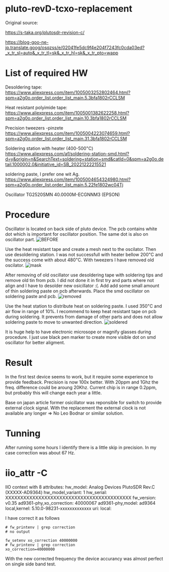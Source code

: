# pluto-revD-tcxo-replacement

Original source:

https://s-taka.org/plutosdr-revision-c/


https://blog-goo-ne-jp.translate.goog/osqzss/e/02041fe5dc9f4e204f7243fc0cda03ed?_x_tr_sl=auto&_x_tr_tl=sk&_x_tr_hl=sk&_x_tr_pto=wapp

# List of required HW

Desoldering tape:
https://www.aliexpress.com/item/1005003252802464.html?spm=a2g0o.order_list.order_list_main.5.3bfa1802rCCLSM

Heat resistant polyimide tape:
https://www.aliexpress.com/item/1005001382622258.html?spm=a2g0o.order_list.order_list_main.10.3bfa1802rCCLSM

Precision tweezers -pinzete
https://www.aliexpress.com/item/1005004223074659.html?spm=a2g0o.order_list.order_list_main.31.3bfa1802rCCLSM

Soldering station with heater (400-500"C)
https://www.aliexpress.com/af/soldering-station-smd.html?d=y&origin=n&SearchText=soldering+station+smd&catId=0&spm=a2g0o.detail.1000002.0&initiative_id=SB_20221222215521

soldering paste, I prefer one wit Ag. 
https://www.aliexpress.com/item/1005004654324980.html?spm=a2g0o.order_list.order_list_main.5.22fe1802wc04Tj

Oscillator  TG2520SMN 40.0000M-ECGNNM3 (EPSON)


# Procedure

Oscillator is located on back side of pluto device. The pcb contains white dot which is important for oscillator position. The same dot is also on oscillator part.
![BEFORE](1671775967325.jpg)

Use the heat resistant tape and create a mesh next to the oscilator.  Then use desoldering station. I was not successfull with heater bellow 200"C and the success come with about 480"C. With tweezers I have removed old oscilator.
![mask](pred.jpg)

After removing of old oscillator use desoldering tape with soldering tips and remove old tin from pcb. I did not done it in first try and parts where not align and I have to desolder new osicillator :(. Add add some small amount of thin soldering paste on pcb afterwards. Place the smd oscillator on soldering paste and pcb. 
![removed](odobrane.jpg)

Use the heat station to distribute heat on soldering paste. I used 350"C and air flow in range of 10%. I recommend to keep heat resistant tape on pcb during soldering. It prevents from damage of other parts and does not allow soldering paste to move to unwanted direction.
![soldered](po-vymene.jpg)

It is huge help to have electronic microsope or magnify glasses during procedure. I just use black pen marker to create more visible dot on smd oscillator for better aligment.

# Result
In the first test device seems to work, but it require some experience to provide feedback. Precision is now 100x better.
With 20ppm and 1Ghz the freq. difference could be aroung 20Khz. Current chip is in range 0.2ppm, but probably this will change each year a little.

Base on japan article former osicillator was reponsible for switch to provide external clock signal. With the replacement the external clock is not available any longer => No Leo Bodnar or similar solution.

# Tunning

After running some hours I identify there is a little skip in precision. 
In my case correction was about 67 Hz.

# iio_attr -C
IIO context with 8 attributes:
hw_model: Analog Devices PlutoSDR Rev.C (XXXXX-AD9364)
hw_model_variant: 1
hw_serial: XXXXXXXXXXXXXXXXXXXXXXXXXXXXXXXXXXXXXXXXXX
fw_version: v0.35
ad9361-phy,xo_correction: 40000067
ad9361-phy,model: ad9364
local,kernel: 5.10.0-98231-xxxxxxxxxxxxx
uri: local:

I have correct it as follows
```
# fw_printenv | grep correction
# no output

fw_setenv xo_correction 40000000
# fw_printenv | grep correction
xo_correction=40000000
```

With the new corrected frequency the device accurancy was almost perfect on single side band test.

